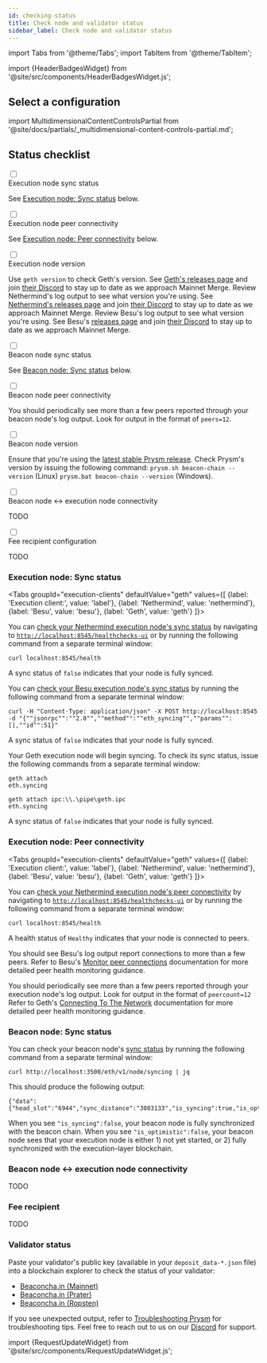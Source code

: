 ```yaml
---
id: checking-status
title: Check node and validator status
sidebar_label: Check node and validator status
---
```


import Tabs from '@theme/Tabs';
import TabItem from '@theme/TabItem';

import {HeaderBadgesWidget} from '@site/src/components/HeaderBadgesWidget.js';

<HeaderBadgesWidget />

<div class='status-guide'>

## Select a configuration 

import MultidimensionalContentControlsPartial from '@site/docs/partials/_multidimensional-content-controls-partial.md';

<MultidimensionalContentControlsPartial />

<div class='hide-tabs'>


## Status checklist

<div class='checklist'>
    <div class='task'>
        <div class='input-container'><input id="cl-1" type='checkbox'/><span class='done'></span></div>
        <div class='guidance-container'>
            <label for="cl-1">Execution node sync status</label>
            <p>See <a href='#execution-node-sync-status'>Execution node: Sync status</a> below.</p>
        </div>
    </div>
    <div class='task'>
        <div class='input-container'><input id="cl-1" type='checkbox'/><span class='done'></span></div>
        <div class='guidance-container'>
            <label for="cl-1">Execution node peer connectivity</label>
            <p>See <a href='#execution-node-peer-connectivity'>Execution node: Peer connectivity</a> below.</p>
        </div>
    </div>
        <div class='task'>
        <div class='input-container'><input id="cl-1" type='checkbox'/><span class='done'></span></div>
        <div class='guidance-container'>
            <label for="cl-1">Execution node version</label>
            <p>
            <Tabs className="tabgroup-with-label" groupId="execution-clients" defaultValue="geth" values={[
                {label: 'Execution client:', value: 'label'},
                {label: 'Geth', value: 'geth'},
                {label: 'Nethermind', value: 'nethermind'},
                {label: 'Besu', value: 'besu'}
                ]}>
                  <TabItem value="geth">Use <code>geth version</code> to check Geth's version. See <a href='https://github.com/ethereum/go-ethereum/releases'>Geth's releases page</a> and join <a href='https://discord.gg/invite/nthXNEv'>their Discord</a> to stay up to date as we approach Mainnet Merge.</TabItem>
                  <TabItem value="nethermind">Review Nethermind's log output to see what version you're using. See <a href='https://github.com/NethermindEth/nethermind/releases'>Nethermind's releases page</a> and join <a href='https://discord.com/invite/DedCdvDaNm'>their Discord</a> to stay up to date as we approach Mainnet Merge.</TabItem>
                  <TabItem value="besu">Review Besu's log output to see what version you're using. See Besu's <a href='https://github.com/hyperledger/besu/releases'>releases page</a> and join <a href='https://discord.com/invite/hyperledger'>their Discord</a> to stay up to date as we approach Mainnet Merge.</TabItem>
            </Tabs>
            </p>
        </div>
    </div>
    <div class='task'>
        <div class='input-container'><input id="cl-1" type='checkbox'/><span class='done'></span></div>
        <div class='guidance-container'>
            <label for="cl-1">Beacon node sync status</label>
            <p>See <a href='#beacon-node-sync-status'>Beacon node: Sync status</a> below.</p>
        </div>
    </div>
    <div class='task'>
        <div class='input-container'><input id="cl-1" type='checkbox'/><span class='done'></span></div>
        <div class='guidance-container'>
            <label for="cl-1">Beacon node peer connectivity</label>
            <p>You should periodically see more than a few peers reported through your beacon node's log output. Look for output in the format of <code>peers=12</code>.</p>
        </div>
    </div>
    <div class='task'>
        <div class='input-container'><input id="cl-1" type='checkbox'/><span class='done'></span></div>
        <div class='guidance-container'>
            <label for="cl-1">Beacon node version</label>
            <p>Ensure that you're using the <a href='https://github.com/prysmaticlabs/prysm/releases'>latest stable Prysm release</a>. Check Prysm's version by issuing the following command: <code>prysm.sh beacon-chain --version</code> (Linux) <code>prysm.bat beacon-chain --version</code> (Windows).</p>
        </div>
    </div>
    <div class='task'>
        <div class='input-container'><input id="cl-1" type='checkbox'/><span class='done'></span></div>
        <div class='guidance-container'>
            <label for="cl-1">Beacon node ↔ execution node connectivity</label>
            <p>TODO</p>
        </div>
    </div>
    <div class='task'>
        <div class='input-container'><input id="cl-1" type='checkbox'/><span class='done'></span></div>
        <div class='guidance-container'>
            <label for="cl-1">Fee recipient configuration</label>
            <p>TODO</p>
        </div>
    </div>
</div>


### Execution node: Sync status

<Tabs groupId="execution-clients" defaultValue="geth" values={[
  {label: 'Execution client:', value: 'label'},
  {label: 'Nethermind', value: 'nethermind'},
  {label: 'Besu', value: 'besu'},
  {label: 'Geth', value: 'geth'}
  ]}>

  <TabItem value="nethermind">
    <p>You can <a href='https://docs.nethermind.io/nethermind/ethereum-client/monitoring-node-health'>check your Nethermind execution node's sync status</a> by navigating to <a href='http://localhost:8545/healthchecks-ui'><code>http://localhost:8545/healthchecks-ui</code></a> or by running the following command from a separate terminal window:</p>

```
curl localhost:8545/health
```

  <p>A sync status of <code>false</code> indicates that your node is fully synced.</p>
  </TabItem>
  <TabItem value="besu">
    <p>You can <a href='https://besu.hyperledger.org/en/stable/Reference/API-Methods/#eth_syncing'>check your Besu execution node's sync status</a> by running the following command from a separate terminal window:</p>

```
curl -H "Content-Type: application/json" -X POST http://localhost:8545 -d "{""jsonrpc"":""2.0"",""method"":""eth_syncing"",""params"":[],""id"":51}" 
```

  <p>A sync status of <code>false</code> indicates that your node is fully synced.</p>
  </TabItem>
  <TabItem value="geth">

 <p>Your Geth execution node will begin syncing. To check its sync status, issue the following commands from a separate terminal window:</p>
        <Tabs className="tabgroup-with-label" groupId="os" defaultValue="others" values={[
          {label: 'Operating system:', value: 'label'},
          {label: 'Linux, MacOS, Arm64', value: 'others'},
          {label: 'Windows', value: 'win'}
          ]}>
        <TabItem className="unclickable-element" value="label"></TabItem>
  <TabItem value="others">


```
geth attach
eth.syncing
```


  </TabItem>
  <TabItem value="win">


```
geth attach ipc:\\.\pipe\geth.ipc
eth.syncing
```


  </TabItem>
  </Tabs>
  <p>A sync status of <code>false</code> indicates that your node is fully synced.</p>
  </TabItem>
</Tabs>

### Execution node: Peer connectivity


<Tabs groupId="execution-clients" defaultValue="geth" values={[
  {label: 'Execution client:', value: 'label'},
  {label: 'Nethermind', value: 'nethermind'},
  {label: 'Besu', value: 'besu'},
  {label: 'Geth', value: 'geth'}
  ]}>

  <TabItem value="nethermind">
    <p>You can <a href='https://docs.nethermind.io/nethermind/ethereum-client/monitoring-node-health'>check your Nethermind execution node's peer connectivity</a> by navigating to <a href='http://localhost:8545/healthchecks-ui'><code>http://localhost:8545/healthchecks-ui</code></a> or by running the following command from a separate terminal window:</p>

```
curl localhost:8545/health
```

  <p>A health status of <code>Healthy</code> indicates that your node is connected to peers.</p>
  </TabItem>
  <TabItem value="besu">
    <p>You should see Besu's log output report connections to more than a few peers. Refer to Besu's <a href='https://besu.hyperledger.org/en/stable/public-networks/how-to/connect/manage-peers/#monitor-peer-connections'>Monitor peer connections</a> documentation for more detailed peer health monitoring guidance.</p>
  </TabItem>
  <TabItem value="geth">
    <p>You should periodically see more than a few peers reported through your execution node's log output. Look for output in the format of <code>peercount=12</code> Refer to Geth's <a href='https://geth.ethereum.org/docs/interface/peer-to-peer'>Connecting To The Network</a> documentation for more detailed peer health monitoring guidance.</p>
  </TabItem>
</Tabs>


### Beacon node: Sync status

You can check your beacon node's <a href='https://ethereum.github.io/beacon-APIs/?urls.primaryName=dev#/Node/getSyncingStatus'>sync status</a> by running the following command from a separate terminal window:

```
curl http://localhost:3500/eth/v1/node/syncing | jq
```

This should produce the following output:

```
{"data":{"head_slot":"6944","sync_distance":"3003133","is_syncing":true,"is_optimistic":true}}
```

When you see `"is_syncing":false`, your beacon node is fully synchronized with the beacon chain. When you see `"is_optimistic":false`, your beacon node sees that your execution node is either 1) not yet started, or 2) fully synchronized with the execution-layer blockchain.


### Beacon node ↔ execution node connectivity

TODO


### Fee recipient

TODO


### Validator status

Paste your validator's public key (available in your `deposit_data-*.json` file) into a blockchain explorer to check the status of your validator:

 - [Beaconcha.in (Mainnet)](https://beaconcha.in) 
 - [Beaconcha.in (Prater)](https://prater.beaconcha.in/)
 - [Beaconcha.in (Ropsten)](https://ropsten.beaconcha.in/)


</div>

</div>

If you see unexpected output, refer to [Troubleshooting Prysm](../troubleshooting/issues-errors.md) for troubleshooting tips. Feel free to reach out to us on our [Discord](https://discord.gg/prysmaticlabs) for support.

import {RequestUpdateWidget} from '@site/src/components/RequestUpdateWidget.js';

<RequestUpdateWidget />